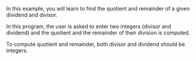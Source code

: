 In this example, you will learn to find the quotient and remainder of a given dividend and divisor.

In this program, the user is asked to enter two integers (divisor and dividend) and the quotient and the remainder of their division is computed.

To compute quotient and remainder, both divisor and dividend should be integers.